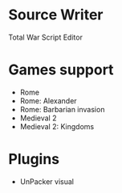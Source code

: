 # Source Writer
Total War Script Editor

Games support
=

- Rome
- Rome: Alexander
- Rome: Barbarian invasion
- Medieval 2
- Medieval 2: Kingdoms


Plugins
=

- UnPacker visual
